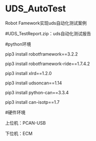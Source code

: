 # UDS_AutoTest
Robot Famework实现uds自动化测试案例

#UDS_TestReport.zip：uds自动化测试报告


#python环境

pip3 install robotframework==3.2.2

pip3 install robotframework-ride==1.7.4.2

pip3 install xlrd==1.2.0

pip3 install udsoncan==1.14

pip3 install python-can==3.3.4

pip3 install can-isotp==1.7

#硬件环境

上位机：PCAN-USB

下位机：ECM
